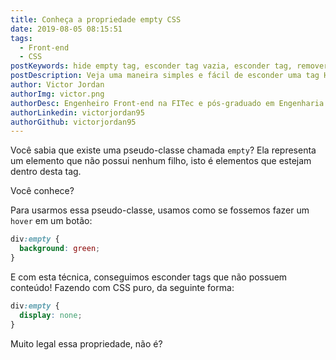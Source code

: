 ```yaml
---
title: Conheça a propriedade empty CSS
date: 2019-08-05 08:15:51
tags:
  - Front-end
  - CSS
postKeywords: hide empty tag, esconder tag vazia, esconder tag, remover tag vazia, empty css, como funciona empty css, hide content empty css
postDescription: Veja uma maneira simples e fácil de esconder uma tag HTML que esteja vazia do seu navegador, apenas com CSS!
author: Victor Jordan
authorImg: victor.png
authorDesc: Engenheiro Front-end na FITec e pós-graduado em Engenharia de Software pela PUC-MG e formado em Banco de Dados pela Fatec, apaixonado por usabilidade, performance e UX!
authorLinkedin: victorjordan95
authorGithub: victorjordan95
---
```


Você sabia que existe uma pseudo-classe chamada `empty`?
Ela representa um elemento que não possui nenhum filho, isto é
elementos que estejam dentro desta tag.

Você conhece?

<!-- more -->

Para usarmos essa pseudo-classe, usamos como se fossemos
fazer um `hover` em um botão:

```css
div:empty {
  background: green;
}
```

E com esta técnica, conseguimos esconder tags que não possuem conteúdo!
Fazendo com CSS puro, da seguinte forma:

```css
div:empty {
  display: none;
}
```

Muito legal essa propriedade, não é?
